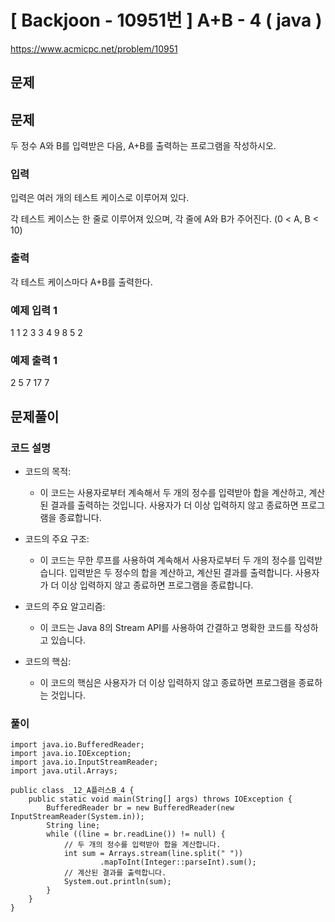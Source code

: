 # \[ Backjoon - 10951번 \] A+B - 4 ( java )
https://www.acmicpc.net/problem/10951
## 문제
## 문제

두 정수 A와 B를 입력받은 다음, A+B를 출력하는 프로그램을 작성하시오.

### 입력

입력은 여러 개의 테스트 케이스로 이루어져 있다.

각 테스트 케이스는 한 줄로 이루어져 있으며, 각 줄에 A와 B가 주어진다. (0 < A, B < 10)

### 출력

각 테스트 케이스마다 A+B를 출력한다.

### 예제 입력 1 
1 1
2 3
3 4
9 8
5 2

### 예제 출력 1 
2
5
7
17
7

## 문제풀이
### 코드 설명
- 코드의 목적:
    
    - 이 코드는 사용자로부터 계속해서 두 개의 정수를 입력받아 합을 계산하고, 계산된 결과를 출력하는 것입니다. 사용자가 더 이상 입력하지 않고 종료하면 프로그램을 종료합니다.
- 코드의 주요 구조:
    
    - 이 코드는 무한 루프를 사용하여 계속해서 사용자로부터 두 개의 정수를 입력받습니다. 입력받은 두 정수의 합을 계산하고, 계산된 결과를 출력합니다. 사용자가 더 이상 입력하지 않고 종료하면 프로그램을 종료합니다.
- 코드의 주요 알고리즘:
    
    - 이 코드는 Java 8의 Stream API를 사용하여 간결하고 명확한 코드를 작성하고 있습니다.
- 코드의 핵심:
    
    - 이 코드의 핵심은 사용자가 더 이상 입력하지 않고 종료하면 프로그램을 종료하는 것입니다.

### 풀이

```
import java.io.BufferedReader;
import java.io.IOException;
import java.io.InputStreamReader;
import java.util.Arrays;

public class _12_A플러스B_4 {
    public static void main(String[] args) throws IOException {
        BufferedReader br = new BufferedReader(new InputStreamReader(System.in));
        String line;
        while ((line = br.readLine()) != null) {
            // 두 개의 정수를 입력받아 합을 계산합니다.
            int sum = Arrays.stream(line.split(" "))
                    .mapToInt(Integer::parseInt).sum();
            // 계산된 결과를 출력합니다.
            System.out.println(sum);
        }
    }
}
```
